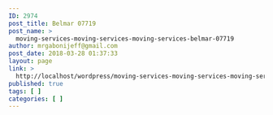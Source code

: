 ```yaml
---
ID: 2974
post_title: Belmar 07719
post_name: >
  moving-services-moving-services-moving-services-belmar-07719
author: mrgabonijeff@gmail.com
post_date: 2018-03-28 01:37:33
layout: page
link: >
  http://localhost/wordpress/moving-services-moving-services-moving-services-belmar-07719/
published: true
tags: [ ]
categories: [ ]
---
```

